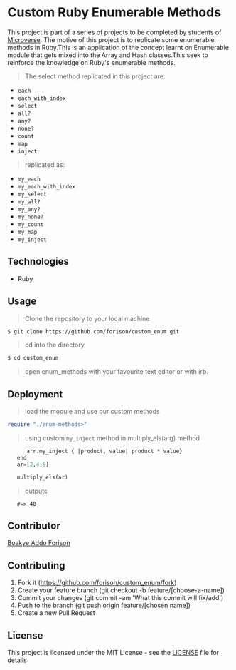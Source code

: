 # Custom Ruby Enumerable Methods

This project is part of a series of projects to be completed by students of [Microverse](https://www.microverse.org/ "The Global School for Remote Software Developers!").
The motive of this project is to replicate some enumerable methods in Ruby.This is an application of  the concept learnt on  Enumerable module that gets mixed into the Array and Hash classes.This seek to reinforce the knowledge on Ruby's enumerable methods.

>The select method replicated in this project are:
- ```each```
- ```each_with_index```
- ```select```
- ```all?```
- ```any?```
- ```none?```
- ```count```
- ```map```
- ```inject```

>replicated as:

- ```my_each```
- ```my_each_with_index```
- ```my_select```
- ```my_all?```
- ```my_any?```
- ```my_none?```
- ```my_count```
- ```my_map```
- ```my_inject```  

## Technologies

- Ruby

## Usage

> Clone the repository to your local machine

```sh
$ git clone https://github.com/forison/custom_enum.git
```

> cd into the directory

```sh
$ cd custom_enum
```

> open enum_methods with your favourite text editor or with irb.

## Deployment
 
>load the module and use our custom methods

```ruby
require "./enum-methods>"
```
>using custom  ```my_inject``` method in multiply_els(arg) method

```def multiply_els(arr)
      arr.my_inject { |product, value| product * value}
   end
   ar=[2,4,5]

   multiply_els(ar) 
```
>outputs

```
   #=> 40
```

## Contributor

 [Boakye Addo Forison](https://github.com/Forison)

## Contributing

1. Fork it (https://github.com/forison/custom_enum/fork)
2. Create your feature branch (git checkout -b feature/[choose-a-name])
3. Commit your changes (git commit -am 'What this commit will fix/add')
4. Push to the branch (git push origin feature/[chosen name])
5. Create a new Pull Request

## License

This project is licensed under the MIT License - see the [LICENSE](./LICENSE.md) file for details

